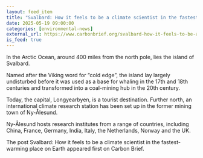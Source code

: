 ```yaml
---
layout: feed_item
title: "Svalbard: How it feels to be a climate scientist in the fastest-warming place on Earth"
date: 2025-05-19 09:00:00
categories: [environmental-news]
external_url: https://www.carbonbrief.org/svalbard-how-it-feels-to-be-a-climate-scientist-in-the-fastest-warming-place-on-earth/
is_feed: true
---
```


In the Arctic Ocean, around 400 miles from the north pole, lies the island of Svalbard.



Named after the Viking word for “cold edge”, the island lay largely undisturbed before it was used as a base for whaling in the 17th and 18th centuries and transformed into a coal-mining hub in the 20th century.



Today, the capital, Longyearbyen, is a tourist destination. Further north, an international climate research station has been set up in the former mining town of Ny-Ålesund.



Ny-Ålesund hosts research institutes from a range of countries, including China, France, Germany, India, Italy, the Netherlands, Norway and the UK.




The post Svalbard: How it feels to be a climate scientist in the fastest-warming place on Earth appeared first on Carbon Brief.
